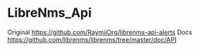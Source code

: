 # LibreNms_Api

Original https://github.com/RaymiiOrg/librenms-api-alerts 
Docs https://github.com/librenms/librenms/tree/master/doc/API
